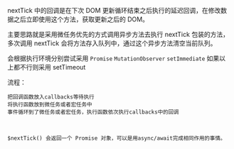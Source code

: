 nextTick 中的回调是在下次 DOM 更新循环结束之后执行的延迟回调，在修改数据之后立即使用这个方法，获取更新之后的 DOM。

主要思路就是采用微任务优先的方式调用异步方法去执行 nextTick 包装的方法，多次调用 nextTick 会将方法存入队列中，通过这个异步方法清空当前队列。

会根据执行环境分别尝试采用 `Promise` `MutationObserver` `setImmediate`
如果以上都不行则采用 setTimeout

流程：

    把回调函数放入callbacks等待执行
    将执行函数放到微任务或者宏任务中
    事件循环到了微任务或者宏任务，执行函数依次执行callbacks中的回调



    $nextTick() 会返回一个 Promise 对象，可以是用async/await完成相同作用的事情。
